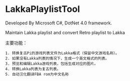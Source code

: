 # LakkaPlaylistTool

Developed By Microsoft C#, DotNet 4.0 framework.

Maintain Lakka playlist and convert Retro playlist to Lakka

主要功能：

    1. 转换复古Pi的游戏列表文件为Lakka格式（保留中文游戏名称）。
    2. 如果没有Lakka列表的情况下，生成一个英文格式的列表。
    3. 预览和编辑Lakka游戏列表，包括生成对应的图片。
    4. 转换Lakka列表为复古列表。
    5. 自动汉化翻译FBA rom为中文名称
